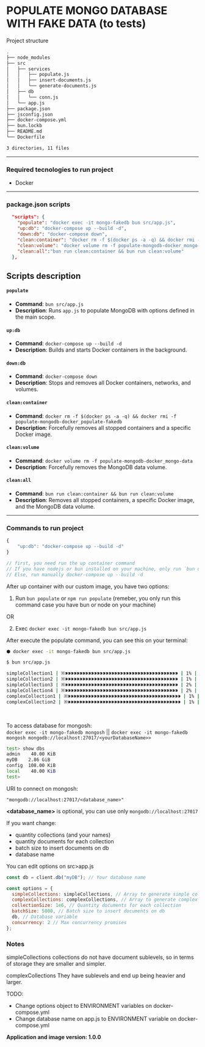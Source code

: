 # POPULATE MONGO DATABASE WITH FAKE DATA (to tests)

Project structure

```bash
.
├── node_modules
├── src
│   ├── services
│   │   ├── populate.js
│   │   ├── insert-documents.js
│   │   └── generate-documents.js
│   ├── db
│   │   └── conn.js
│   └── app.js
├── package.json
├── jsconfig.json
├── docker-compose.yml
├── bun.lockb
├── README.md
└── Dockerfile

3 directories, 11 files
```

---

### Required tecnologies to run project

- Docker

---

### package.json scripts

```json
  "scripts": {
    "populate": "docker exec -it mongo-fakedb bun src/app.js",
    "up:db": "docker-compose up --build -d",
    "down:db": "docker-compose down",
    "clean:container": "docker rm -f $(docker ps -a -q) && docker rmi -f populate-mongodb-docker_populate-fakedb",
    "clean:volume": "docker volume rm -f populate-mongodb-docker_mongo-data",
    "clean:all":"bun run clean:container && bun run clean:volume"
  },

```

## Scripts description

#### `populate`

- **Command**: `bun src/app.js`
- **Description**: Runs `app.js` to populate MongoDB with options defined in the main scope.

#### `up:db`

- **Command**: `docker-compose up --build -d`
- **Description**: Builds and starts Docker containers in the background.

#### `down:db`

- **Command**: `docker-compose down`
- **Description**: Stops and removes all Docker containers, networks, and volumes.

#### `clean:container`

- **Command**: `docker rm -f $(docker ps -a -q) && docker rmi -f populate-mongodb-docker_populate-fakedb`
- **Description**: Forcefully removes all stopped containers and a specific Docker image.

#### `clean:volume`

- **Command**: `docker volume rm -f populate-mongodb-docker_mongo-data`
- **Description**: Forcefully removes the MongoDB data volume.

#### `clean:all`

- **Command**: `bun run clean:container && bun run clean:volume`
- **Description**: Removes all stopped containers, a specific Docker image, and the MongoDB data volume.

---

### Commands to run project

```javascript
{
    "up:db": "docker-compose up --build -d"
}

// first, you need run the up container command
// If you have nodejs or bun installed on your machine, only run `bun up:db` or `npm run up:db`
// Else, run manually docker-compose up --build -d

```

After up container with our custom image, you have two options:

1. Run `bun populate` or `npm run populate` (remeber, you only run this command case you have bun or node on your machine)

OR

2. Exec `docker exec -it mongo-fakedb bun src/app.js`

After execute the populate command, you can see this on your terminal:

```bash
⬢ docker exec -it mongo-fakedb bun src/app.js

$ bun src/app.js

simpleCollection1 | ※⁍⁍⁍⁍⁍⁍⁍⁍⁍⁍⁍⁍⁍⁍⁍⁍⁍⁍⁍⁍⁍⁍⁍⁍⁍⁍⁍⁍⁍⁍⁍⁍⁍⁍⁍⁍⁍⁍⁍ | 1% | 6s | 10000/1000000
simpleCollection2 | ※⁍⁍⁍⁍⁍⁍⁍⁍⁍⁍⁍⁍⁍⁍⁍⁍⁍⁍⁍⁍⁍⁍⁍⁍⁍⁍⁍⁍⁍⁍⁍⁍⁍⁍⁍⁍⁍⁍⁍ | 1% | 5s | 15000/1000000
simpleCollection3 | ※⁍⁍⁍⁍⁍⁍⁍⁍⁍⁍⁍⁍⁍⁍⁍⁍⁍⁍⁍⁍⁍⁍⁍⁍⁍⁍⁍⁍⁍⁍⁍⁍⁍⁍⁍⁍⁍⁍⁍ | 2% | 5s | 25000/1000000
simpleCollection4 | ※⁍⁍⁍⁍⁍⁍⁍⁍⁍⁍⁍⁍⁍⁍⁍⁍⁍⁍⁍⁍⁍⁍⁍⁍⁍⁍⁍⁍⁍⁍⁍⁍⁍⁍⁍⁍⁍⁍⁍ | 2% | 5s | 25000/1000000
complexCollection1 | ※⁍⁍⁍⁍⁍⁍⁍⁍⁍⁍⁍⁍⁍⁍⁍⁍⁍⁍⁍⁍⁍⁍⁍⁍⁍⁍⁍⁍⁍⁍⁍⁍⁍⁍⁍⁍⁍⁍⁍ | 1% | 5s | 10000/1000000
complexCollection2 | ※⁍⁍⁍⁍⁍⁍⁍⁍⁍⁍⁍⁍⁍⁍⁍⁍⁍⁍⁍⁍⁍⁍⁍⁍⁍⁍⁍⁍⁍⁍⁍⁍⁍⁍⁍⁍⁍⁍⁍ | 1% | 5s | 15000/1000000
```

<br>

To access database for mongosh: \
`docker exec -it mongo-fakedb mongosh` || `docker exec -it mongo-fakedb mongosh mongodb://localhost:27017/<yourDatabaseName>>`

```bash
test> show dbs
admin    40.00 KiB
myDB    2.86 GiB
config  108.00 KiB
local    40.00 KiB
test>
```

URI to connect on mongosh:

`"mongodb://localhost:27017/<database_name>"`

**<database_name>** is optional, you can use only `mongodb://localhost:27017`

If you want change:

- quantity collections (and your names)
- quantity documents for each collection
- batch size to insert documents on db
- database name

You can edit options on src>app.js

```javascript
const db = client.db("myDB"); // Your database name

const options = {
  simpleCollections: simpleCollections, // Array to generate simple collections
  complexCollections: complexCollections, // Array to generate complex collections
  collectionSize: 1e6, // Quantity documents for each collection
  batchSize: 5000, // Batch size to insert documents on db
  db, // Database variable
  concurrency: 2 // Max concurrency promises
};
```

### Notes

simpleCollections collections do not have document sublevels, so in terms of storage they are smaller and simpler.

complexCollections
They have sublevels and end up being heavier and larger.

TODO:

- Change options object to ENVIRONMENT variables on docker-compose.yml
- Change database name on app.js to ENVIRONMENT variable on docker-compose.yml

**Application and image version: 1.0.0**
